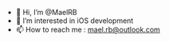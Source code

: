 - 👋 Hi, I’m @MaelRB
- 👀 I’m interested in iOS development
- 📫 How to reach me : mael.rb@outlook.com 

<!---
MaelRB/MaelRB is a ✨ special ✨ repository because its `README.md` (this file) appears on your GitHub profile.
You can click the Preview link to take a look at your changes.
--->
